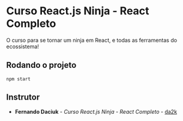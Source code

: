 # Curso React.js Ninja - React Completo

O curso para se tornar um ninja em React, e todas as ferramentas do ecossistema!

## Rodando o projeto

`npm start`

## Instrutor

* **Fernando Daciuk** - *Curso React.js Ninja - React Completo* - [da2k](https://github.com/da2k/curso-reactjs-ninja)